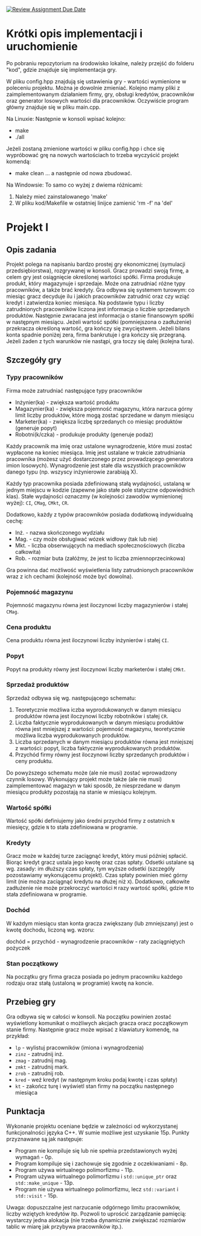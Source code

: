 [![Review Assignment Due Date](https://classroom.github.com/assets/deadline-readme-button-24ddc0f5d75046c5622901739e7c5dd533143b0c8e959d652212380cedb1ea36.svg)](https://classroom.github.com/a/vM76GuMv)
# Krótki opis implementacji i uruchomienie
Po pobraniu repozytorium na środowisko lokalne, należy przejść do folderu "kod", gdzie znajduje się implementacja gry. 

W pliku  config.hpp  znajdują się ustawienia gry - wartości wymienione w poleceniu projektu. Można je dowolnie zmieniać.
Kolejno mamy pliki z zaimplementowanym działaniem firmy, gry, obsługi kredytów, pracowników oraz generator losowych wartości dla pracowników. Oczywiście program główny znajduje się w pliku main.cpp.

Na Linuxie:
Następnie w konsoli wpisać kolejno:
- make
- ./all

Jeżeli zostaną zmienione wartości w pliku config.hpp i chce się wypróbować grę na nowych wartościach to trzeba wyczyścić projekt komendą:
- make clean
... a następnie od nowa zbudować.

Na Windowsie:
To samo co wyżej z dwiema różnicami:
1. Należy mieć zainstalowanego 'make'
2. W pliku kod/Makefile w ostatniej linijce zamienić 'rm -f' na 'del'

# Projekt I
## Opis zadania
Projekt polega na napisaniu bardzo prostej gry ekonomicznej (symulacji przedsiębiorstwa), rozgrywanej w konsoli.
Gracz prowadzi swoją firmę, a celem gry jest osiągnięcie określonej wartości spółki.
Firma produkuje produkt, który magazynuje i sprzedaje.
Może ona zatrudniać różne typy pracowników, a także brać kredyty.
Gra odbywa się systemem turowym: co miesiąc gracz decyduje ilu i jakich pracowników zatrudnić oraz czy wziąć kredyt i zatwierdza koniec miesiąca.
Na podstawie typu i liczby zatrudnionych pracowników liczona jest informacja o liczbie sprzedanych produktów.
Następnie zwracana jest informacja o stanie finansowym spółki w następnym miesiącu.
Jeżeli wartość spółki (pomniejszona o zadłużenie) przekracza określoną wartość, gra kończy się zwycięstwem.
Jeżeli bilans konta spadnie poniżej zera, firma bankrutuje i gra kończy się przegraną.
Jeżeli żaden z tych warunków nie nastąpi, gra toczy się dalej (kolejna tura).

## Szczegóły gry
### Typy pracowników
Firma może zatrudniać następujące typy pracowników
- Inżynier(ka) - zwiększa wartość produktu
- Magazynier(ka) - zwiększa pojemność magazynu, która narzuca górny limit liczby produktów, które mogą zostać sprzedane w danym miesiącu
- Marketer(ka) - zwiększa liczbę sprzedanych co miesiąc produktów (generuje popyt)
- Robotni(k/czka) - produkuje produkty (generuje podaż)

Każdy pracownik ma imię oraz ustalone wynagrodzenie, które musi zostać wypłacone na koniec miesiąca.
Imię jest ustalane w trakcie zatrudniania pracownika (możesz użyć dostarczonego przez prowadzącego generatora imion losowych).
Wynagrodzenie jest stałe dla wszystkich pracowników danego typu (np. wszyscy inżynierowie zarabiają X).

Każdy typ pracownika posiada zdefiniowaną stałą wydajności, ustalaną w jednym miejscu w kodzie (zapewne jako stałe pole statyczne odpowiednich klas).
Stałe wydajności oznaczmy (w kolejności zawodów wymienionej wyżej): `CI`, `CMag`, `CMkt`, `CR`.

Dodatkowo, każdy z typów pracowników posiada dodatkową indywidualną cechę:
- Inż. - nazwa skończonego wydziału
- Mag. - czy może obsługiwać wózek widłowy (tak lub nie)
- Mkt. - liczba obserwujących na mediach społecznościowych (liczba całkowita)
- Rob. - rozmiar buta (załóżmy, że jest to liczba zmiennoprzecinkowa)

Gra powinna dać możliwość wyświetlenia listy zatrudnionych pracowników wraz z ich cechami (kolejność może być dowolna).

### Pojemność magazynu
Pojemność magazynu równa jest iloczynowi liczby magazynierów i stałej `CMag`.

### Cena produktu
Cena produktu równa jest iloczynowi liczby inżynierów i stałej `CI`.

### Popyt
Popyt na produkty równy jest iloczynowi liczby marketerów i stałej `CMkt`.

### Sprzedaż produktów
Sprzedaż odbywa się wg. następującego schematu:
1. Teoretycznie możliwa iczba wyprodukowanych w danym miesiącu produktów równa jest iloczynowi liczby robotników i stałej `CR`.
2. Liczba faktycznie wyprodukowanych w danym miesiącu produktów równa jest mniejszej z wartości: pojemność magazynu, teoretycznie możliwa liczba wyprodukowanych produktów.
3. Liczba sprzedanych w danym miesiącu produktów równa jest mniejszej z wartości: popyt, liczba faktycznie wyprodukowanych produktów.
4. Przychód firmy równy jest iloczynowi liczby sprzedanych produktów i ceny produktu.

Do powyższego schematu może (ale nie musi) zostać wprowadzony czynnik losowy.
Wykonujący projekt może także (ale nie musi) zaimplementować magazyn w taki sposób, że niesprzedane w danym miesiącu produkty pozostają na stanie w miesiącu kolejnym.

### Wartość spółki
Wartość spółki definiujemy jako średni przychód firmy z ostatnich `N` miesięcy, gdzie `N` to stała zdefiniowana w programie.

### Kredyty
Gracz może w każdej turze zaciągnąć kredyt, który musi później spłacić.
Biorąc kredyt gracz ustala jego kwotę oraz czas spłaty.
Odsetki ustalane są wg. zasady: im dłuższy czas spłaty, tym wyższe odsetki (szczegóły pozostawiamy wykonującemu projekt).
Czas spłaty powinien mieć górny limit (nie można zaciągnąć kredytu na dłużej niż `X`).
Dodatkowo, całkowite zadłużenie nie może przekroczyć wartości `M` razy wartość spółki, gdzie `M` to stała zdefiniowana w programie.

### Dochód
W każdym miesiącu stan konta gracza zwiększany (lub zmniejszany) jest o kwotę dochodu, liczoną wg. wzoru:

dochód = przychód - wynagrodzenie pracowników - raty zaciągniętych pożyczek

### Stan początkowy
Na początku gry firma gracza posiada po jednym pracowniku każdego rodzaju oraz stałą (ustaloną w programie) kwotę na koncie.

## Przebieg gry
Gra odbywa się w całości w konsoli.
Na początku powinien zostać wyświetlony komunikat o możliwych akcjach gracza oracz początkowym stanie firmy.
Następnie gracz może wpisać z klawiatury komendę, na przykład:
- `lp` - wylistuj pracowników (imiona i wynagrodzenia)
- `zinz` - zatrudnij inż.
- `zmag` - zatrudnij mag.
- `zmkt` - zatrudnij mark.
- `zrob` - zatrudnij rob.
- `kred` - weź kredyt (w następnym kroku podaj kwotę i czas spłaty)
- `kt` - zakończ turę i wyświetl stan firmy na początku następnego miesiąca

## Punktacja
Wykonanie projektu oceniane będzie w zależności od wykorzystanej funkcjonalności języka C++.
W sumie możliwe jest uzyskanie 15p.
Punkty przyznawane są jak następuje:
- Program nie kompiluje się lub nie spełnia przedstawionych wyżej wymagań - 0p.
- Program kompiluje się i zachowuje się zgodnie z oczekiwaniami - 8p.
- Program używa wirtualnego polimorfizmu - 11p.
- Program używa wirtualnego polimorfizmu i `std::unique_ptr` oraz `std::make_unique` - 13p.
- Program nie używa wirtualnego polimorfizmu, lecz `std::variant` i `std::visit` - 15p.

Uwaga: dopuszczalne jest narzucanie odgórnego limitu pracowników, liczby wziętych kredytów itp.
Pozwoli to uprościć zarządzanie pamięcią: wystarczy jedna alokacja (nie trzeba dynamicznie zwiększać rozmiarów tablic w miarę jak przybywa pracowników itp.).


